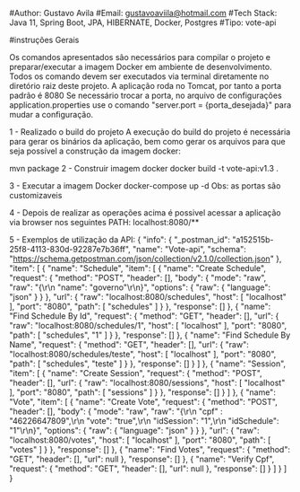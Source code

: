 #Author: Gustavo Avila #Email: gustavoaviila@hotmail.com #Tech Stack: Java 11, Spring Boot, JPA, HIBERNATE, Docker, Postgres #Tipo: vote-api

#instruções Gerais

Os comandos apresentados são necessários para compilar o projeto e preparar/executar a imagem Docker em ambiente de desenvolvimento. Todos os comando devem ser executados via terminal diretamente no diretório raiz deste projeto. A aplicação roda no Tomcat, por tanto a porta padrão é 8080 Se necessário trocar a porta, no arquivo de configurações application.properties use o comando "server.port = {porta_desejada}" para mudar a configuração.

1 - Realizado o build do projeto A execução do build do projeto é necessária para gerar os binários da aplicação, bem como gerar os arquivos para que seja possível a construção da imagem docker:

mvn package
2 - Construir imagem docker docker build -t vote-api:v1.3 . 

3 - Executar a imagem Docker docker-compose up -d Obs: as portas são customizaveis

4 - Depois de realizar as operações acima é possivel acessar a aplicação via browser nos seguintes PATH: localhost:8080/**

5 - Exemplos de utilização da API:
{
	"info": {
		"_postman_id": "a152515b-25f8-4113-830d-92287e7b36ff",
		"name": "Vote-api",
		"schema": "https://schema.getpostman.com/json/collection/v2.1.0/collection.json"
	},
	"item": [
		{
			"name": "Schedule",
			"item": [
				{
					"name": "Create Schedule",
					"request": {
						"method": "POST",
						"header": [],
						"body": {
							"mode": "raw",
							"raw": "{\r\n    \"name\": \"governo\"\r\n}",
							"options": {
								"raw": {
									"language": "json"
								}
							}
						},
						"url": {
							"raw": "localhost:8080/schedules",
							"host": [
								"localhost"
							],
							"port": "8080",
							"path": [
								"schedules"
							]
						}
					},
					"response": []
				},
				{
					"name": "Find Schedule By Id",
					"request": {
						"method": "GET",
						"header": [],
						"url": {
							"raw": "localhost:8080/schedules/1",
							"host": [
								"localhost"
							],
							"port": "8080",
							"path": [
								"schedules",
								"1"
							]
						}
					},
					"response": []
				},
				{
					"name": "Find Schedule By Name",
					"request": {
						"method": "GET",
						"header": [],
						"url": {
							"raw": "localhost:8080/schedules/teste",
							"host": [
								"localhost"
							],
							"port": "8080",
							"path": [
								"schedules",
								"teste"
							]
						}
					},
					"response": []
				}
			]
		},
		{
			"name": "Session",
			"item": [
				{
					"name": "Create Session",
					"request": {
						"method": "POST",
						"header": [],
						"url": {
							"raw": "localhost:8080/sessions",
							"host": [
								"localhost"
							],
							"port": "8080",
							"path": [
								"sessions"
							]
						}
					},
					"response": []
				}
			]
		},
		{
			"name": "Vote",
			"item": [
				{
					"name": "Create Vote",
					"request": {
						"method": "POST",
						"header": [],
						"body": {
							"mode": "raw",
							"raw": "{\r\n    \"cpf\" : \"46226647809\",\r\n    \"vote\": \"true\",\r\n    \"idSession\": \"1\",\r\n    \"idSchedule\": \"1\"\r\n}",
							"options": {
								"raw": {
									"language": "json"
								}
							}
						},
						"url": {
							"raw": "localhost:8080/votes",
							"host": [
								"localhost"
							],
							"port": "8080",
							"path": [
								"votes"
							]
						}
					},
					"response": []
				},
				{
					"name": "Find Votes",
					"request": {
						"method": "GET",
						"header": [],
						"url": null
					},
					"response": []
				},
				{
					"name": "Verify Cpf",
					"request": {
						"method": "GET",
						"header": [],
						"url": null
					},
					"response": []
				}
			]
		}
	]
}
